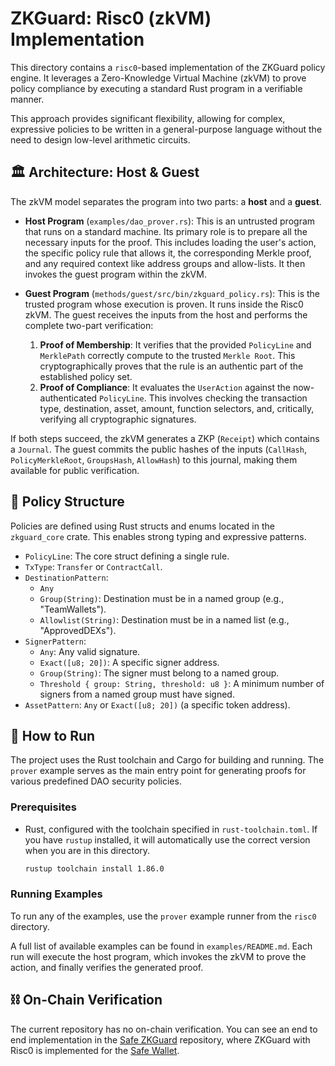 # ZKGuard: Risc0 (zkVM) Implementation

This directory contains a `risc0`-based implementation of the ZKGuard policy engine. It leverages a Zero-Knowledge Virtual Machine (zkVM) to prove policy compliance by executing a standard Rust program in a verifiable manner.

This approach provides significant flexibility, allowing for complex, expressive policies to be written in a general-purpose language without the need to design low-level arithmetic circuits.

## 🏛️ Architecture: Host & Guest

The zkVM model separates the program into two parts: a **host** and a **guest**.

* **Host Program** (`examples/dao_prover.rs`): This is an untrusted program that runs on a standard machine. Its primary role is to prepare all the necessary inputs for the proof. This includes loading the user's action, the specific policy rule that allows it, the corresponding Merkle proof, and any required context like address groups and allow-lists. It then invokes the guest program within the zkVM.

* **Guest Program** (`methods/guest/src/bin/zkguard_policy.rs`): This is the trusted program whose execution is proven. It runs inside the Risc0 zkVM. The guest receives the inputs from the host and performs the complete two-part verification:
    1.  **Proof of Membership**: It verifies that the provided `PolicyLine` and `MerklePath` correctly compute to the trusted `Merkle Root`. This cryptographically proves that the rule is an authentic part of the established policy set.
    2.  **Proof of Compliance**: It evaluates the `UserAction` against the now-authenticated `PolicyLine`. This involves checking the transaction type, destination, asset, amount, function selectors, and, critically, verifying all cryptographic signatures.

If both steps succeed, the zkVM generates a ZKP (`Receipt`) which contains a `Journal`. The guest commits the public hashes of the inputs (`CallHash`, `PolicyMerkleRoot`, `GroupsHash`, `AllowHash`) to this journal, making them available for public verification.

## 📜 Policy Structure

Policies are defined using Rust structs and enums located in the `zkguard_core` crate. This enables strong typing and expressive patterns.

* `PolicyLine`: The core struct defining a single rule.
* `TxType`: `Transfer` or `ContractCall`.
* `DestinationPattern`:
    * `Any`
    * `Group(String)`: Destination must be in a named group (e.g., "TeamWallets").
    * `Allowlist(String)`: Destination must be in a named list (e.g., "ApprovedDEXs").
* `SignerPattern`:
    * `Any`: Any valid signature.
    * `Exact([u8; 20])`: A specific signer address.
    * `Group(String)`: The signer must belong to a named group.
    * `Threshold { group: String, threshold: u8 }`: A minimum number of signers from a named group must have signed.
* `AssetPattern`: `Any` or `Exact([u8; 20])` (a specific token address).

## 🚀 How to Run

The project uses the Rust toolchain and Cargo for building and running. The `prover` example serves as the main entry point for generating proofs for various predefined DAO security policies.

### Prerequisites
* Rust, configured with the toolchain specified in `rust-toolchain.toml`. If you have `rustup` installed, it will automatically use the correct version when you are in this directory.
    ```bash
    rustup toolchain install 1.86.0
    ```

### Running Examples

To run any of the examples, use the `prover` example runner from the `risc0` directory.

A full list of available examples can be found in `examples/README.md`. Each run will execute the host program, which invokes the zkVM to prove the action, and finally verifies the generated proof.

## ⛓️ On-Chain Verification

The current repository has no on-chain verification. You can see an end to end implementation in the [Safe ZKGuard](https://github.com/ziemen4/safe-zkguard) repository, where ZKGuard with Risc0 is implemented for the [Safe Wallet](https://github.com/safe-global/safe-wallet-monorepo).
